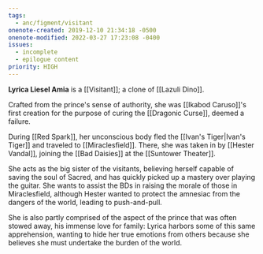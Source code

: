 ```yaml
---
tags:
  - anc/figment/visitant
onenote-created: 2019-12-10 21:34:18 -0500
onenote-modified: 2022-03-27 17:23:08 -0400
issues:
  - incomplete
  - epilogue content
priority: HIGH
---
```

**Lyrica Liesel Amia** is a [[Visitant]]; a clone of [[Lazuli Dino]].

Crafted from the prince's sense of authority, she was [[Ikabod Caruso]]'s first creation for the purpose of curing the [[Dragonic Curse]], deemed a failure. 

During [[Red Spark]], her unconscious body fled the [[Ivan's Tiger|Ivan's Tiger]] and traveled to [[Miraclesfield]]. There, she was taken in by [[Hester Vandal]], joining the [[Bad Daisies]] at the [[Suntower Theater]].

She acts as the big sister of the visitants, believing herself capable of saving the soul of Sacred, and has quickly picked up a mastery over playing the guitar. She wants to assist the BDs in raising the morale of those in Miraclesfield, although Hester wanted to protect the amnesiac from the dangers of the world, leading to push-and-pull. 

She is also partly comprised of the aspect of the prince that was often stowed away, his immense love for family: Lyrica harbors some of this same apprehension, wanting to hide her true emotions from others because she believes she must undertake the burden of the world.
